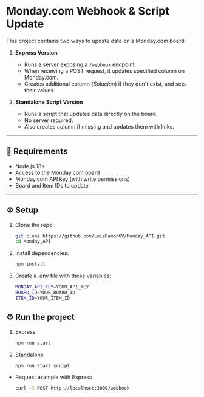 # Monday.com Webhook & Script Update

This project contains two ways to update data on a Monday.com board:

1. **Express Version**  
   - Runs a server exposing a `/webhook` endpoint.  
   - When receiving a POST request, it updates specified column on Monday.com.  
   - Creates additional column (*Solución*) if they don't exist, and sets their values.

2. **Standalone Script Version**  
   - Runs a script that updates data directly on the board.  
   - No server required.  
   - Also creates column if missing and updates them with links.

---

## 🚀 **Requirements**
- Node.js 18+  
- Access to the Monday.com board  
- Monday.com API key (with write permissions)  
- Board and Item IDs to update  

---

## ⚙️ **Setup**
1. Clone the repo:
   ```bash
   git clone https://github.com/LuisRamonGV/Monday_API.git
   cd Monday_API

2. Install dependencies:
    ```bash
    npm install

3. Create a .env file with these variables:
    ```bash
    MONDAY_API_KEY=YOUR_API_KEY
    BOARD_ID=YOUR_BOARD_ID
    ITEM_ID=YOUR_ITEM_ID

## ⚙️ **Run the project**
1. Express
    ```bash
    npm run start
2. Standalone
    ```bash
    npm run start:script

 - Request example with Express
    ```bash
    curl -X POST http://localhost:3000/webhook


